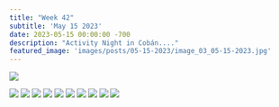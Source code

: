 ```yaml
---
title: "Week 42"
subtitle: 'May 15 2023'
date: 2023-05-15 00:00:00 -700
description: "Activity Night in Cobán...."
featured_image: 'images/posts/05-15-2023/image_03_05-15-2023.jpg'
---
```

![](/images/posts/05-15-2023/image_03_05-15-2023.jpg)

<div class="gallery" data-columns="2">
    <img src="/images/posts/05-15-2023/image_01_05-15-2023.jpg">
    <img src="/images/posts/05-15-2023/image_02_05-15-2023.jpg">
    <img src="/images/posts/05-15-2023/image_03_05-15-2023.jpg">
    <img src="/images/posts/05-15-2023/image_04_05-15-2023.jpg">
    <img src="/images/posts/05-15-2023/image_05_05-15-2023.jpg">
    <img src="/images/posts/05-15-2023/image_06_05-15-2023.jpg">
    <img src="/images/posts/05-15-2023/image_07_05-15-2023.jpg">
    <img src="/images/posts/05-15-2023/image_08_05-15-2023.jpg">
    <img src="/images/posts/05-15-2023/image_09_05-15-2023.jpg">
    <img src="/images/posts/05-15-2023/image_10_05-15-2023.jpg">
</div>